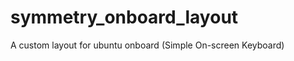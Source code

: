 symmetry_onboard_layout
=======================

A custom layout for ubuntu onboard (Simple On-screen Keyboard)
